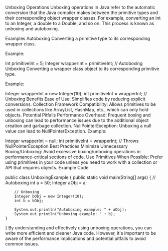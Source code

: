 Unboxing Operations
Unboxing operations in Java refer to the automatic conversion that the Java compiler makes between the primitive types and their corresponding object wrapper classes. For example, converting an int to an Integer, a double to a Double, and so on. This process is known as unboxing and autoboxing.

Examples
Autoboxing
Converting a primitive type to its corresponding wrapper class.

Example:

int primitiveInt = 5;
Integer wrapperInt = primitiveInt; // Autoboxing
Unboxing
Converting a wrapper class object to its corresponding primitive type.

Example:

Integer wrapperInt = new Integer(10);
int primitiveInt = wrapperInt; // Unboxing
Benefits
Ease of Use: Simplifies code by reducing explicit conversions.
Collection Framework Compatibility: Allows primitives to be used in collections like ArrayList, HashMap, etc., which can only hold objects.
Potential Pitfalls
Performance Overhead: Frequent boxing and unboxing can lead to performance issues due to the additional object creation and garbage collection.
NullPointerException: Unboxing a null value can lead to NullPointerException.
Example:

Integer wrapperInt = null;
int primitiveInt = wrapperInt; // Throws NullPointerException
Best Practices
Minimize Unnecessary Boxing/Unboxing: Avoid excessive boxing/unboxing operations in performance-critical sections of code.
Use Primitives When Possible: Prefer using primitives in your code unless you need to work with a collection or API that requires objects.
Example Code

public class UnboxingExample {
    public static void main(String[] args) {
        // Autoboxing
        int a = 50;
        Integer aObj = a;
        
        // Unboxing
        Integer bObj = new Integer(10);
        int b = bObj;

        System.out.println("Autoboxing example: " + aObj);
        System.out.println("Unboxing example: " + b);
    }
}
By understanding and effectively using unboxing operations, you can write more efficient and cleaner Java code. However, it's important to be aware of the performance implications and potential pitfalls to avoid common issues.
